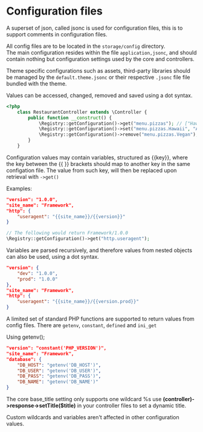 # Configuration files
A superset of json, called jsonc is used for configuration files, this is to support comments in configuration files.  

All config files are to be located in the `storage/config` directory.  
The main configuration resides within the file `application,jsonc`, and should contain nothing but configuration settings used by the core and controllers.  

Theme specific configurations such as assets, third-party libraries should be managed by the `default.theme.jsonc` or their respective `.jsonc` file file bundled with the theme.  

Values can be accessed, changed, removed and saved using a dot syntax.  

```php
<?php
	class RestaurantController extends \Controller {
		public function __construct() {
			\Registry::getConfiguration()->get("menu.pizzas"); // ["Hawaii", "MeatLover", "Vegan", ...]
			\Registry::getConfiguration()->set("menu.pizzas.Hawaii", "Ananas"); // ["Hawaii" => "Ananas"]
			\Registry::getConfiguration()->remove("menu.pizzas.Vegan"); // ["Ananas", "MeatLover", ...]
		}
	}
```

Configuration values may contain variables, structured as {{key}}, where the key between the {{ }} brackets should map to another key in the same configation file.
The value from such key, will then be replaced upon retrieval with `->get()`

Examples:
```json
"version": "1.0.0",
"site_name": "Framework",
"http": {
    "useragent": "{{site_name}}/{{version}}"
}
```

```php
// The following would return Framework/1.0.0
\Registry::getConfiguration()->get("http.useragent");
```

Variables are parsed recursively, and therefore values from nested objects can also be used, using a dot syntax.
```json
"version": {
	"dev": "1.0.0",
	"prod": "1.0.0"
},
"site_name": "Framework",
"http": {
    "useragent": "{{site_name}}/{{version.prod}}"
}
```

A limited set of standard PHP functions are supported to return values from config files.
There are `getenv`, `constant`, `defined` and `ini_get`

Using getenv();  
```json
"version": "constant('PHP_VERSION')",
"site_name": "Framework",
"database": {
    "DB_HOST": "getenv('DB_HOST')",
	"DB_USER": "getenv('DB_USER')",
	"DB_PASS": "getenv('DB_PASS')",
	"DB_NAME": "getenv('DB_NAME')"
}
```

The core base_title setting only supports one wildcard %s use **(controller)->response->setTitle($title)** in your controller files to set a dynamic title.  

Custom wildcards and variables aren't affected in other configuration values.  
